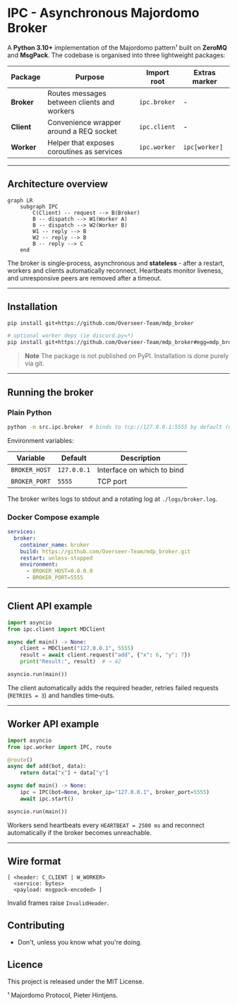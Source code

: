 # IPC - Asynchronous Majordomo Broker

A **Python 3.10+** implementation of the Majordomo pattern¹ built on **ZeroMQ** and **MsgPack**. The codebase is organised into three lightweight packages:

| Package    | Purpose                                     | Import root  | Extras marker |
| ---------- | ------------------------------------------- | ------------ | ------------- |
| **Broker** | Routes messages between clients and workers | `ipc.broker` | -             |
| **Client** | Convenience wrapper around a REQ socket     | `ipc.client` | -             |
| **Worker** | Helper that exposes coroutines as services  | `ipc.worker` | `ipc[worker]` |

---

## Architecture overview

```mermaid
graph LR
    subgraph IPC
        C(Client) -- request --> B(Broker)
        B -- dispatch --> W1(Worker A)
        B -- dispatch --> W2(Worker B)
        W1 -- reply --> B
        W2 -- reply --> B
        B -- reply --> C
    end
```

The broker is single‑process, asynchronous and **stateless** - after a restart, workers and clients automatically reconnect. Heartbeats monitor liveness, and unresponsive peers are removed after a timeout.

---

## Installation

```bash
pip install git+https://github.com/Overseer-Team/mdp_broker

# optional worker deps (ie discord.py=*)
pip install git+https://github.com/Overseer-Team/mdp_broker#egg=mdp_broker[worker]
```

> **Note** The package is not published on PyPI. Installation is done purely via git.

---

## Running the broker

### Plain Python

```bash
python -m src.ipc.broker  # binds to tcp://127.0.0.1:5555 by default (not 0.0.0.0)
```

Environment variables:

| Variable      | Default     | Description                |
| ------------- | ----------- | -------------------------- |
| `BROKER_HOST` | `127.0.0.1` | Interface on which to bind |
| `BROKER_PORT` | `5555`      | TCP port                   |

The broker writes logs to stdout and a rotating log at `./logs/broker.log`.

### Docker Compose example

```yaml
services:
  broker:
    container_name: broker
    build: https://github.com/Overseer-Team/mdp_broker.git
    restart: unless-stopped
    environment:
      - BROKER_HOST=0.0.0.0
      - BROKER_PORT=5555
```

---

## Client API example

```python
import asyncio
from ipc.client import MDClient

async def main() -> None:
    client = MDClient("127.0.0.1", 5555)
    result = await client.request("add", {"x": 6, "y": 7})
    print("Result:", result)  # → 42

asyncio.run(main())
```

The client automatically adds the required header, retries failed requests (`RETRIES = 3`) and handles time‑outs.

---

## Worker API example

```python
import asyncio
from ipc.worker import IPC, route

@route()
async def add(bot, data):
    return data["x"] + data["y"]

async def main() -> None:
    ipc = IPC(bot=None, broker_ip="127.0.0.1", broker_port=5555)
    await ipc.start()

asyncio.run(main())
```

Workers send heartbeats every `HEARTBEAT = 2500 ms` and reconnect automatically if the broker becomes unreachable.

---

## Wire format

```
[ <header: C_CLIENT | W_WORKER>
  <service: bytes>
  <payload: msgpack‑encoded> ]
```

Invalid frames raise `InvalidHeader`.


## Contributing

- Don't, unless you know what you're doing.


## Licence

This project is released under the MIT License.


¹ Majordomo Protocol, Pieter Hintjens.
